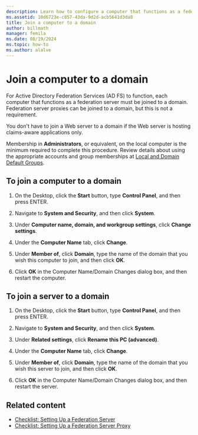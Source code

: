 ```yaml
---
description: Learn how to configure a computer that functions as a federation server to join it to a domain.
ms.assetid: 10d6723e-c857-43da-9d2d-acb5641d3da8
title: Join a computer to a domain
author: billmath
manager: femila
ms.date: 08/19/2024
ms.topic: how-to
ms.author: alalve
---
```


# Join a computer to a domain

For Active Directory Federation Services (AD FS) to function, each computer that functions as a federation server must be joined to a domain. Federation server proxies can be joined to a domain, but this is not a requirement.

You don't have to join a Web server to a domain if the Web server is hosting claims-aware applications only.

Membership in **Administrators**, or equivalent, on the local computer is the minimum required to complete this procedure. Review details about using the appropriate accounts and group memberships at [Local and Domain Default Groups](/previous-versions/orphan-topics/ws.10/dd728026(v=ws.10)).

## To join a computer to a domain

1. On the Desktop, click the **Start** button, type **Control Panel**, and then press ENTER.

1. Navigate to **System and Security**, and then click **System**.

1. Under **Computer name, domain, and workgroup settings**, click **Change settings**.

1. Under the **Computer Name** tab, click **Change**.

1. Under **Member of**, click **Domain**, type the name of the domain that you wish this computer to join, and then click **OK**.

1. Click **OK** in the Computer Name/Domain Changes dialog box, and then restart the computer.

## To join a server to a domain

1. On the Desktop, click the **Start** button, type **Control Panel**, and then press ENTER.

1. Navigate to **System and Security**, and then click **System**.

1. Under **Related settings**, click **Rename this PC (advanced)**.

1. Under the **Computer Name** tab, click **Change**.

1. Under **Member of**, click **Domain**, type the name of the domain that you wish this server to join, and then click **OK**.

1. Click **OK** in the Computer Name/Domain Changes dialog box, and then restart the server.

## Related content

- [Checklist: Setting Up a Federation Server](Checklist--Setting-Up-a-Federation-Server.md)
- [Checklist: Setting Up a Federation Server Proxy](Checklist--Setting-Up-a-Federation-Server-Proxy.md)
